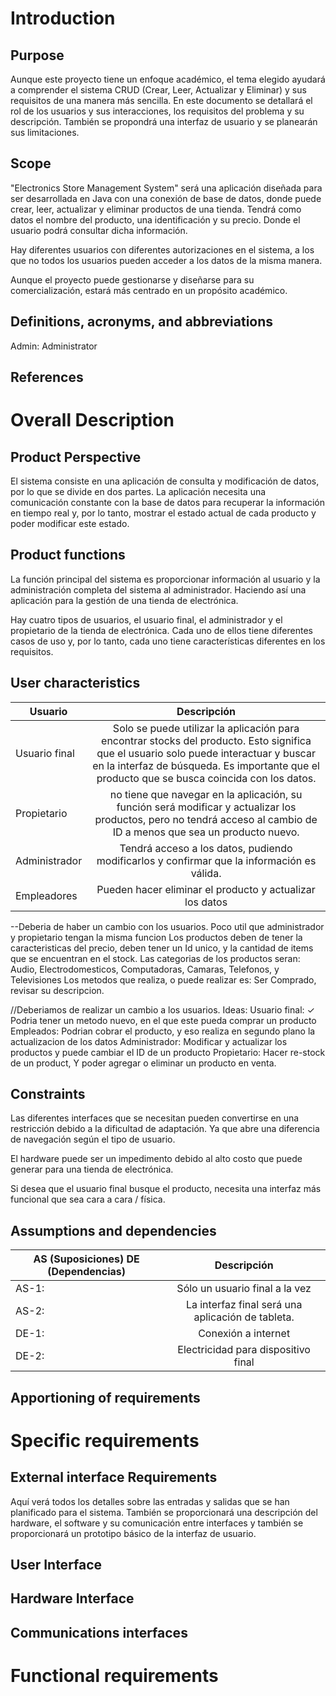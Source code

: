 # Introduction
## Purpose
Aunque este proyecto tiene un enfoque académico, el tema elegido ayudará a comprender el sistema CRUD (Crear, Leer, Actualizar y Eliminar) y sus requisitos de una manera más sencilla. En este documento se detallará el rol de los usuarios y sus interacciones, los requisitos del problema y su descripción. También se propondrá una interfaz de usuario y se planearán sus limitaciones.

## Scope
"Electronics Store Management System" será una aplicación diseñada para ser desarrollada en Java con una conexión de base de datos, donde puede crear, leer, actualizar y eliminar productos de una tienda. Tendrá como datos el nombre del producto, una identificación y su precio. Donde el usuario podrá consultar dicha información.

Hay diferentes usuarios con diferentes autorizaciones en el sistema, a los que no todos los usuarios pueden acceder a los datos de la misma manera.

Aunque el proyecto puede gestionarse y diseñarse para su comercialización, estará más centrado en un propósito académico.

## Definitions, acronyms, and abbreviations
Admin: Administrator
## References

# Overall Description
## Product Perspective
El sistema consiste en una aplicación de consulta y modificación de datos, por lo que se divide en dos partes.
La aplicación necesita una comunicación constante con la base de datos para recuperar la información en tiempo real y, por lo tanto, mostrar el estado actual de cada producto y poder modificar este estado.

## Product functions
La función principal del sistema es proporcionar información al usuario y la administración completa del sistema al administrador. Haciendo así una aplicación para la gestión de una tienda de electrónica.

Hay cuatro tipos de usuarios, el usuario final, el administrador y el propietario de la tienda de electrónica. Cada uno de ellos tiene diferentes casos de uso y, por lo tanto, cada uno tiene características diferentes en los requisitos.

## User characteristics

| Usuario | Descripción |
| ------------- |:-------------:| 
| Usuario final | Solo se puede utilizar la aplicación para encontrar stocks del producto. Esto significa que el usuario solo puede interactuar y buscar en la interfaz de búsqueda. Es importante que el producto que se busca coincida con los datos. |
| Propietario | no tiene que navegar en la aplicación, su función será modificar y actualizar los productos, pero no tendrá acceso al cambio de ID a menos que sea un producto nuevo. |
| Administrador | Tendrá acceso a los datos, pudiendo modificarlos y confirmar que la información es válida. |
| Empleadores | Pueden hacer eliminar el producto y actualizar los datos |

--Deberia de haber un cambio con los usuarios. Poco util que administrador y propietario tengan la misma funcion
Los productos deben de tener la caracteristicas del precio, deben tener un Id unico, y la cantidad de items que se encuentran en el stock. 
Las categorias de los productos seran: Audio, Electrodomesticos, Computadoras, Camaras, Telefonos, y Televisiones
Los metodos que realiza, o puede realizar es: Ser Comprado, revisar su descripcion.
 
//Deberiamos de realizar un cambio a los usuarios.
Ideas: 
Usuario final: ✓ Podria tener un metodo nuevo, en el que este pueda comprar un producto
Empleados: Podrian cobrar el producto, y eso realiza en segundo plano la actualizacion de los datos
Administrador: Modificar y actualizar los productos y puede cambiar el ID de un producto
Propietario: Hacer re-stock de un product, Y poder agregar o eliminar un producto en venta.


## Constraints
Las diferentes interfaces que se necesitan pueden convertirse en una restricción debido a la dificultad de adaptación. Ya que abre una diferencia de navegación según el tipo de usuario.

El hardware puede ser un impedimento debido al alto costo que puede generar para una tienda de electrónica.

Si desea que el usuario final busque el producto, necesita una interfaz más funcional que sea cara a cara / física.

## Assumptions and dependencies
| AS (Suposiciones) DE (Dependencias) | Descripción |
| ------------- |:-------------:| 
| AS-1: | Sólo un usuario final a la vez |
| AS-2: | La interfaz final será una aplicación de tableta.
| DE-1: | Conexión a internet |
| DE-2: | Electricidad para dispositivo final |

## Apportioning of requirements

# Specific requirements

## External interface Requirements
Aquí verá todos los detalles sobre las entradas y salidas que se han planificado para el sistema. También se proporcionará una descripción del hardware, el software y su comunicación entre interfaces y también se proporcionará un prototipo básico de la interfaz de usuario.

## User Interface
## Hardware Interface
## Communications interfaces

# Functional requirements
